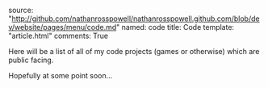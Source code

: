 source: "http://github.com/nathanrosspowell/nathanrosspowell.github.com/blob/dev/website/pages/menu/code.md"
named: code
title: Code 
template: "article.html"
comments: True 

Here will be a list of all of my code projects (games or otherwise) which are public facing.

Hopefully at some point soon...
